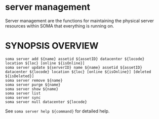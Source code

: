 # server management

Server management are the functions for maintaining the physical server
resources within SOMA that everything is running on.

# SYNOPSIS OVERVIEW

```
soma server add ${name} assetid ${assetID} datacenter ${locode} location ${loc} [online ${isOnline}]
soma server update ${serverID} name ${name} assetid ${assetID} datacenter ${locode} location ${loc} [online ${isOnline}] [deleted ${isDeleted}]
soma server remove ${name}
soma server purge ${name}
soma server show ${name}
soma server list
soma server sync
soma server null datacenter ${locode}
```

See `soma server help ${command}` for detailed help.
